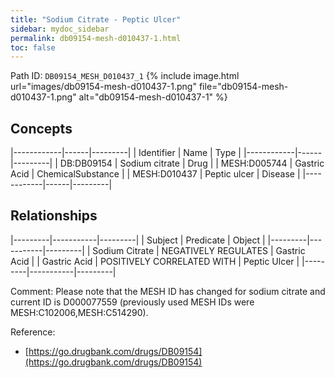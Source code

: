 ```yaml
---
title: "Sodium Citrate - Peptic Ulcer"
sidebar: mydoc_sidebar
permalink: db09154-mesh-d010437-1.html
toc: false 
---
```



Path ID: `DB09154_MESH_D010437_1`
{% include image.html url="images/db09154-mesh-d010437-1.png" file="db09154-mesh-d010437-1.png" alt="db09154-mesh-d010437-1" %}

## Concepts

|------------|------|---------|
| Identifier | Name | Type    |
|------------|------|---------|
| DB:DB09154 | Sodium citrate | Drug |
| MESH:D005744 | Gastric Acid | ChemicalSubstance |
| MESH:D010437 | Peptic ulcer | Disease |
|------------|------|---------|

## Relationships

|---------|-----------|---------|
| Subject | Predicate | Object  |
|---------|-----------|---------|
| Sodium Citrate | NEGATIVELY REGULATES | Gastric Acid |
| Gastric Acid | POSITIVELY CORRELATED WITH | Peptic Ulcer |
|---------|-----------|---------|

Comment: Please note that the MESH ID has changed for sodium citrate and current ID is D000077559 (previously used MESH IDs were MESH:C102006,MESH:C514290).

Reference: 
  - [https://go.drugbank.com/drugs/DB09154](https://go.drugbank.com/drugs/DB09154)
